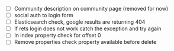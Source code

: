 - [ ] Community description on community page (removed for now)
- [ ] social auth to login form
- [ ] Elasticsearch check, google results are returning 404
- [ ] If rets login does not work catch the exception and try again
- [ ] In index property check for offset 0
- [ ] Remove properties check property available before delete
